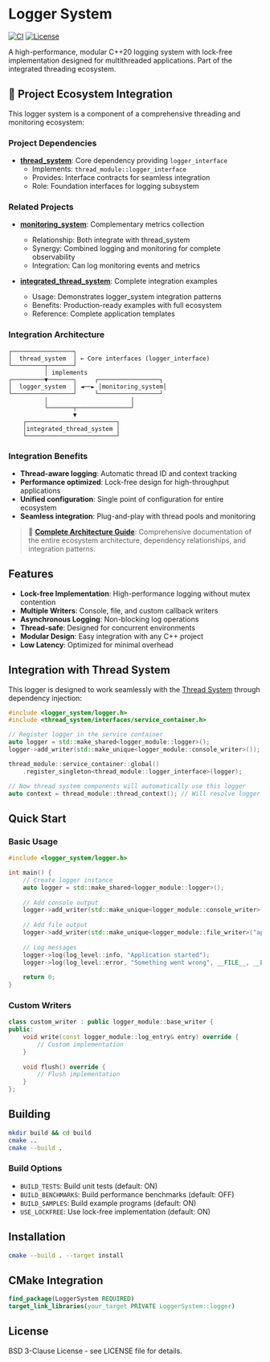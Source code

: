# Logger System

[![CI](https://github.com/kcenon/logger_system/actions/workflows/ci.yml/badge.svg)](https://github.com/kcenon/logger_system/actions/workflows/ci.yml)
[![License](https://img.shields.io/badge/License-BSD_3--Clause-blue.svg)](https://opensource.org/licenses/BSD-3-Clause)

A high-performance, modular C++20 logging system with lock-free implementation designed for multithreaded applications. Part of the integrated threading ecosystem.

## 🔗 Project Ecosystem Integration

This logger system is a component of a comprehensive threading and monitoring ecosystem:

### Project Dependencies
- **[thread_system](https://github.com/kcenon/thread_system)**: Core dependency providing `logger_interface`
  - Implements: `thread_module::logger_interface`
  - Provides: Interface contracts for seamless integration
  - Role: Foundation interfaces for logging subsystem

### Related Projects
- **[monitoring_system](https://github.com/kcenon/monitoring_system)**: Complementary metrics collection
  - Relationship: Both integrate with thread_system
  - Synergy: Combined logging and monitoring for complete observability
  - Integration: Can log monitoring events and metrics

- **[integrated_thread_system](https://github.com/kcenon/integrated_thread_system)**: Complete integration examples
  - Usage: Demonstrates logger_system integration patterns
  - Benefits: Production-ready examples with full ecosystem
  - Reference: Complete application templates

### Integration Architecture
```
┌─────────────────┐
│  thread_system  │ ← Core interfaces (logger_interface)
└─────────┬───────┘
          │ implements
┌─────────▼───────┐     ┌─────────────────┐
│  logger_system  │ ◄──► │monitoring_system│
└─────────────────┘     └─────────────────┘
          │                       │
          └───────┬───────────────┘
                  ▼
    ┌─────────────────────────┐
    │integrated_thread_system │
    └─────────────────────────┘
```

### Integration Benefits
- **Thread-aware logging**: Automatic thread ID and context tracking
- **Performance optimized**: Lock-free design for high-throughput applications
- **Unified configuration**: Single point of configuration for entire ecosystem
- **Seamless integration**: Plug-and-play with thread pools and monitoring

> 📖 **[Complete Architecture Guide](../ARCHITECTURE.md)**: Comprehensive documentation of the entire ecosystem architecture, dependency relationships, and integration patterns.

## Features

- **Lock-free Implementation**: High-performance logging without mutex contention
- **Multiple Writers**: Console, file, and custom callback writers
- **Asynchronous Logging**: Non-blocking log operations
- **Thread-safe**: Designed for concurrent environments
- **Modular Design**: Easy integration with any C++ project
- **Low Latency**: Optimized for minimal overhead

## Integration with Thread System

This logger is designed to work seamlessly with the [Thread System](https://github.com/kcenon/thread_system) through dependency injection:

```cpp
#include <logger_system/logger.h>
#include <thread_system/interfaces/service_container.h>

// Register logger in the service container
auto logger = std::make_shared<logger_module::logger>();
logger->add_writer(std::make_unique<logger_module::console_writer>());

thread_module::service_container::global()
    .register_singleton<thread_module::logger_interface>(logger);

// Now thread system components will automatically use this logger
auto context = thread_module::thread_context(); // Will resolve logger from container
```

## Quick Start

### Basic Usage

```cpp
#include <logger_system/logger.h>

int main() {
    // Create logger instance
    auto logger = std::make_shared<logger_module::logger>();
    
    // Add console output
    logger->add_writer(std::make_unique<logger_module::console_writer>());
    
    // Add file output
    logger->add_writer(std::make_unique<logger_module::file_writer>("app.log"));
    
    // Log messages
    logger->log(log_level::info, "Application started");
    logger->log(log_level::error, "Something went wrong", __FILE__, __LINE__, __func__);
    
    return 0;
}
```

### Custom Writers

```cpp
class custom_writer : public logger_module::base_writer {
public:
    void write(const logger_module::log_entry& entry) override {
        // Custom implementation
    }
    
    void flush() override {
        // Flush implementation
    }
};
```

## Building

```bash
mkdir build && cd build
cmake ..
cmake --build .
```

### Build Options

- `BUILD_TESTS`: Build unit tests (default: ON)
- `BUILD_BENCHMARKS`: Build performance benchmarks (default: OFF)
- `BUILD_SAMPLES`: Build example programs (default: ON)
- `USE_LOCKFREE`: Use lock-free implementation (default: ON)

## Installation

```bash
cmake --build . --target install
```

## CMake Integration

```cmake
find_package(LoggerSystem REQUIRED)
target_link_libraries(your_target PRIVATE LoggerSystem::logger)
```

## License

BSD 3-Clause License - see LICENSE file for details.
